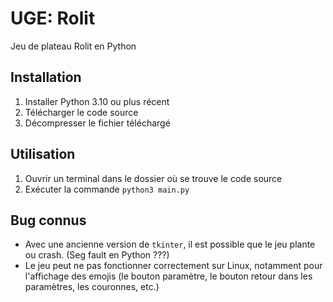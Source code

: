 # UGE: Rolit
Jeu de plateau Rolit en Python

## Installation

1. Installer Python 3.10 ou plus récent
2. Télécharger le code source
3. Décompresser le fichier téléchargé

## Utilisation

1. Ouvrir un terminal dans le dossier où se trouve le code source
2. Exécuter la commande `python3 main.py`

## Bug connus

- Avec une ancienne version de `tkinter`, il est possible que le jeu plante ou crash. (Seg fault en Python ???)
- Le jeu peut ne pas fonctionner correctement sur Linux, notamment pour l'affichage des emojis (le bouton paramètre, le bouton retour dans les paramètres, les couronnes, etc.)
